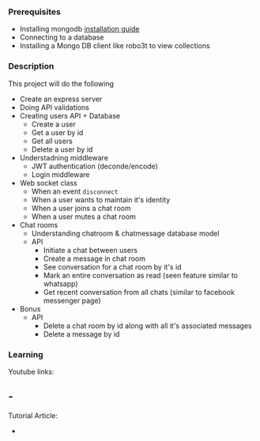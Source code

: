 ### Prerequisites

- Installing mongodb [installation guide](chapter-1-chat/guidelines/installing-mongo.md)
- Connecting to a database
- Installing a Mongo DB client like robo3t to view collections

### Description

This project will do the following

- Create an express server
- Doing API validations
- Creating users API + Database
  - Create a user
  - Get a user by id
  - Get all users
  - Delete a user by id
- Understadning middleware
  - JWT authentication (deconde/encode)
  - Login middleware
- Web socket class
  - When an event `disconnect`
  - When a user wants to maintain it's identity
  - When a user joins a chat room
  - When a user mutes a chat room
- Chat rooms
  - Understanding chatroom & chatmessage database model
  - API
    - Initiate a chat between users
    - Create a message in chat room
    - See conversation for a chat room by it's id
    - Mark an entire conversation as read (seen feature similar to whatsapp)
    - Get recent conversation from all chats (similar to facebook messenger page)
- Bonus
  - API
    - Delete a chat room by id along with all it's associated messages
    - Delete a message by id

### Learning

Youtube links:

## -

Tutorial Article:

-
